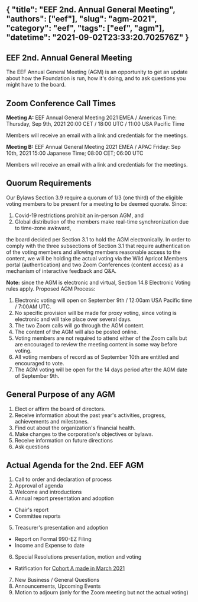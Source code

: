 {
  "title": "EEF 2nd. Annual General Meeting",
  "authors": ["eef"],
  "slug": "agm-2021",
  "category": "eef",
  "tags": ["eef", "agm"],
  "datetime": "2021-09-02T23:33:20.702576Z"
}
---
 EEF 2nd. Annual General Meeting
---

The EEF Annual General Meeting (AGM) is an opportunity to get an update about how the Foundation is run, 
how it's doing, and to ask questions you might have to the board.

## Zoom Conference Call Times

**Meeting A:** EEF Annual General Meeting 2021 EMEA / Americas
Time: Thursday, Sep 9th, 2021 20:00 CET / 18:00 UTC / 11:00 USA Pacific Time 

Members will receive an email with a link and credentials for the meetings. 

**Meeting B:** EEF Annual General Meeting 2021 EMEA / APAC
Friday: Sep 10th, 2021 15:00 Japanese Time; 08:00 CET; 06:00 UTC

Members will receive an email with a link and credentials for the meetings. 

## Quorum Requirements
Our Bylaws Section 3.9 require a quorum of 1/3 (one third) of the eligible voting members to be present for a meeting to be deemed quorate.
Since:
1. Covid-19 restrictions prohibit an in-person AGM, and
2. Global distribution of the members make real-time synchronization due to time-zone awkward,

the board decided per Section 3.1 to hold the AGM electronically. In order to comply with the three subsections of Section 3.1 that require authentication of the voting members and allowing members reasonable access to the content, we will be holding the actual voting via the Wild Apricot Members portal (authentication) and two Zoom Conferences (content access) as a mechanism of interactive feedback and Q&A.

**Note:** since the AGM is electronic and virtual, Section 14.8 Electronic Voting rules apply.
Proposed AGM Process:
1. Electronic voting will open on September 9th / 12:00am USA Pacific time / 7:00AM UTC.
2. No specific provision will be made for proxy voting, since voting is electronic and will take place over several days.
3. The two Zoom calls will go through the AGM content.
4. The content of the AGM will also be posted online.
5. Voting members are not required to attend either of the Zoom calls but are encouraged to review the meeting content in some way before voting.
6. All voting members of record as of September 10th are entitled and encouraged to vote.
7. The AGM voting will be open for the 14 days period after the AGM date of September 9th.

## General Purpose of any AGM
1. Elect or affirm the board of directors.
2. Receive information about the past year's activities, progress, achievements and milestones.
3. Find out about the organization's financial health.
4. Make changes to the corporation's objectives or bylaws.
5. Receive information on future directions
6. Ask questions

## Actual Agenda for the 2nd. EEF AGM
1. Call to order and declaration of process
2. Approval of agenda
3. Welcome and introductions
4. Annual report  presentation and adoption
* Chair's report
* Committee reports
5. Treasurer's  presentation and adoption
* Report on Formal 990-EZ Filing
* Income and Expense to date
6. Special Resolutions  presentation, motion and voting
* Ratification for [Cohort A made in March 2021](/blog/eef/election-2021-results)
7. New Business / General Questions
8. Announcements, Upcoming Events
9. Motion to adjourn (only for the Zoom meeting but not the actual voting)
